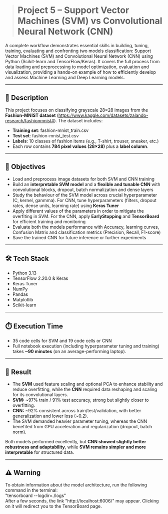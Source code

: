 > # Project 5 – Support Vector Machines (SVM) vs Convolutional Neural Network (CNN)

A complete workflow demonstrates essential skills in building, tuning, training, evaluating and confronting two models classification: Support Vector Machines (SVM) and Convolutional Neural Network (CNN) using Python (Scikit-learn and TensorFlow/Keras). It covers the full process from data loading and preprocessing to model optimization, evaluation and visualization, providing a hands-on example of how to efficiently develop and assess Machine Learning and Deep Learning models.

---

## 📝 Description

This project focuses on classifying grayscale 28×28 images from the **Fashion-MNIST dataset** (https://www.kaggle.com/datasets/zalando-research/fashionmnist#). The dataset includes:
- **Training set**: fashion-mnist_train.csv
- **Test set**: fashion-mnist_test.csv
- **Labels**: 10 classes of fashion items (e.g., T-shirt, trouser, sneaker, etc.)  
- Each row contains **784 pixel values (28×28)** plus a **label column**.

---

## 🎯 Objectives

- Load and preprocess image datasets for both SVM and CNN training
- Build an **interpretable SVM model** and a **flexible and tunable CNN** with convolutional blocks, dropout, batch normalization and dense layers  
- Study the behaviour of the SVM model across crucial hyperparameter (C, kernel, ganmma). For CNN, tune hyperparameters (filters, dropout rates, dense units, learning rate) using **Keras Tuner**  
- Apply different values of the parameters in order to mitigate the overfiting in SVM. For the CNN, apply **EarlyStopping** and **TensorBoard** for efficient training and monitoring  
- Evaluate both the models performance with Accuracy, learning curves, Confusion Matrix and classification metrics (Precision, Recall, F1-score)  
- Save the trained CNN for future inference or further experiments  

---

## 🛠️ Tech Stack

- Python 3.13  
- TensorFlow 2.20.0 & Keras  
- Keras Tuner  
- NumPy  
- Pandas  
- Matplotlib
- Scikit-learn

---

## ⏱️ Execution Time

- 35 code cells for SVM and 19 code cells or CNN
- Full notebook execution (including hyperparameter tuning and training) takes **~90 minutes** (on an average-performing laptop).

---

## 🚀 Result

- The **SVM** used feature scaling and optional PCA to enhance stability and reduce overfitting, while the **CNN** required data reshaping and scaling for its convolutional layers.
- **SVM:** ~97% train / 91% test accuracy, strong but slightly closer to overfitting.  
- **CNN:** ~92% consistent across train/test/validation, with better generalization and lower loss (~0.2).
- The SVM demanded heavier parameter tuning, whereas the CNN benefited from GPU acceleration and regularization (dropout, batch norm).  

Both models performed excellently, but **CNN showed slightly better robustness and adaptability**, while **SVM remains simpler and more interpretable** for structured data.

---

## ⚠️ Warning

To obtain information about the model architecture, run the following command in the terminal:  
"tensorboard --logdir=./logs"  
After a few seconds, the link "http://localhost:6006/" may appear. Clicking on it will redirect you to the TensorBoard page.
